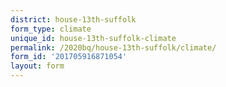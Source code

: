 ```yaml
---
district: house-13th-suffolk
form_type: climate
unique_id: house-13th-suffolk-climate
permalink: /2020bq/house-13th-suffolk/climate/
form_id: '201705916871054'
layout: form
---
```

